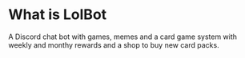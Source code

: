 # What is LolBot
A Discord chat bot with games, memes and a card game system with weekly and monthy rewards and a shop to buy new card packs.

